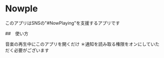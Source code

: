 # Nowple
このアプリはSNSの"#NowPlaying"を支援するアプリです


##　使い方


音楽の再生中にこのアプリを開くだけ
＊通知を読み取る権限をオンにしていただく必要がございます


